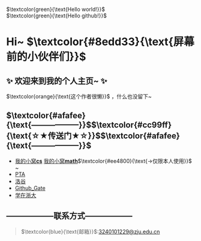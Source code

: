 $`\textcolor{green}{\text{Hello world!}}`$   
$`\textcolor{green}{\text{Hello github!}}`$  
# Hi~ $`\textcolor{#8edd33}{\text{屏幕前的小伙伴们}}`$
## ✨ 欢迎来到我的个人主页~ ✨  
$`\textcolor{orange}{\text{这个作者很懒}}`$ ，什么也没留下~  

## $`\textcolor{#afafee}{\text{——————}}`$$`\textcolor{#cc99ff}{\text{☆★传送门★☆}}`$$`\textcolor{#afafee}{\text{——————}}`$
- [我的小窝**cs**](https://github.com/zju1229/Tsingsia229/tree/main) [我的小窝**math**](https://github.com/zju1229/Tsingsia516)$`\textcolor{#ee4800}{\text{->仅限本人使用}}`$ ~  
- [PTA](https://pintia.cn/home)
- [洛谷](https://www.luogu.com.cn/)
- [Github_Gate](https://github.com/zju1229/Tsingsia229_OUTPUT/blob/main/README.md#gate)
- [学在浙大](https://courses.zju.edu.cn/user/index#/)

## ——————联系方式——————
> $`\textcolor{blue}{\text{邮箱}}`$:3240101229@zju.edu.cn

